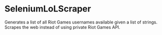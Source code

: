 # SeleniumLoLScraper
Generates a list of all Riot Games usernames available given a list of strings. Scrapes the web instead of using private Riot Games API.
